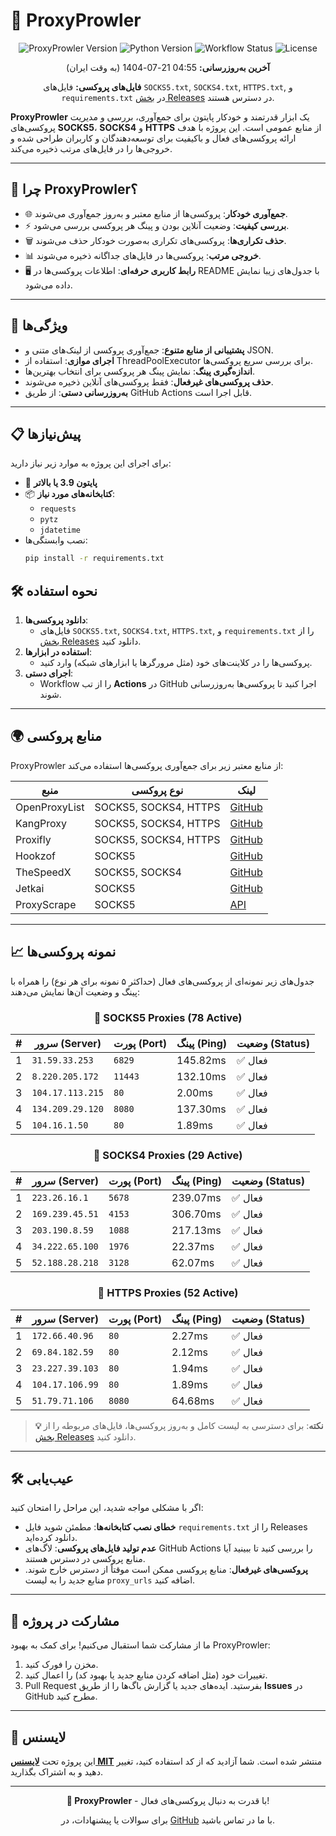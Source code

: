 # 🦁 ProxyProwler

<div align="center">
  <img src="https://img.shields.io/badge/ProxyProwler-v1.0-blueviolet?style=for-the-badge&logo=python" alt="ProxyProwler Version">
  <img src="https://img.shields.io/badge/Python-3.9%2B-blue?style=flat-square&logo=python" alt="Python Version">
  <img src="https://img.shields.io/github/workflow/status/Argh94/ProxyProwler/ProxyProwler?label=Workflow&style=flat-square" alt="Workflow Status">
  <img src="https://img.shields.io/github/license/Argh94/ProxyProwler?label=License&style=flat-square" alt="License">
</div>

<div align="center">
  <p><strong>آخرین به‌روزرسانی:</strong> 04:55 21-07-1404 (به وقت ایران)</p>
  <p><strong>فایل‌های پروکسی:</strong> فایل‌های <code>SOCKS5.txt</code>, <code>SOCKS4.txt</code>, <code>HTTPS.txt</code>, و <code>requirements.txt</code> در <a href="https://github.com/Argh94/ProxyProwler/releases">بخش Releases</a> در دسترس هستند.</p>
</div>

**ProxyProwler** یک ابزار قدرتمند و خودکار پایتون برای جمع‌آوری، بررسی و مدیریت پروکسی‌های **SOCKS5**، **SOCKS4** و **HTTPS** از منابع عمومی است. این پروژه با هدف ارائه پروکسی‌های فعال و باکیفیت برای توسعه‌دهندگان و کاربران طراحی شده و خروجی‌ها را در فایل‌های مرتب ذخیره می‌کند.

---

## 🎯 چرا ProxyProwler؟
- 🌐 **جمع‌آوری خودکار**: پروکسی‌ها از منابع معتبر و به‌روز جمع‌آوری می‌شوند.
- ⚡ **بررسی کیفیت**: وضعیت آنلاین بودن و پینگ هر پروکسی بررسی می‌شود.
- 🗑 **حذف تکراری‌ها**: پروکسی‌های تکراری به‌صورت خودکار حذف می‌شوند.
- 📊 **خروجی مرتب**: پروکسی‌ها در فایل‌های جداگانه ذخیره می‌شوند.
- 🖥 **رابط کاربری حرفه‌ای**: اطلاعات پروکسی‌ها در README با جدول‌های زیبا نمایش داده می‌شود.

---

## 🚀 ویژگی‌ها
- **پشتیبانی از منابع متنوع**: جمع‌آوری پروکسی از لینک‌های متنی و JSON.
- **اجرای موازی**: استفاده از ThreadPoolExecutor برای بررسی سریع پروکسی‌ها.
- **اندازه‌گیری پینگ**: نمایش پینگ هر پروکسی برای انتخاب بهترین‌ها.
- **حذف پروکسی‌های غیرفعال**: فقط پروکسی‌های آنلاین ذخیره می‌شوند.
- **به‌روزرسانی دستی**: از طریق GitHub Actions قابل اجرا است.

---

## 📋 پیش‌نیازها
برای اجرای این پروژه به موارد زیر نیاز دارید:
- 🐍 **پایتون 3.9 یا بالاتر**
- 📦 **کتابخانه‌های مورد نیاز**:
  - `requests`
  - `pytz`
  - `jdatetime`
- نصب وابستگی‌ها:
  ```bash
  pip install -r requirements.txt

## 🛠 نحوه استفاده
1. **دانلود پروکسی‌ها**:
   - فایل‌های <code>SOCKS5.txt</code>, <code>SOCKS4.txt</code>, <code>HTTPS.txt</code>, و <code>requirements.txt</code> را از <a href="https://github.com/model7855/ProxyProwler/releases">بخش Releases</a> دانلود کنید.
2. **استفاده در ابزارها**:
   - پروکسی‌ها را در کلاینت‌های خود (مثل مرورگرها یا ابزارهای شبکه) وارد کنید.
3. **اجرای دستی**:
   - Workflow را از تب <strong>Actions</strong> در GitHub اجرا کنید تا پروکسی‌ها به‌روزرسانی شوند.

---

## 🌍 منابع پروکسی
ProxyProwler از منابع معتبر زیر برای جمع‌آوری پروکسی‌ها استفاده می‌کند:

<div align="center">

| منبع | نوع پروکسی | لینک |
|------|-------------|------|
| OpenProxyList | SOCKS5, SOCKS4, HTTPS | [GitHub](https://github.com/roosterkid/openproxylist) |
| KangProxy | SOCKS5, SOCKS4, HTTPS | [GitHub](https://github.com/officialputuid/KangProxy) |
| Proxifly | SOCKS5, SOCKS4, HTTPS | [GitHub](https://github.com/proxifly/free-proxy-list) |
| Hookzof | SOCKS5 | [GitHub](https://github.com/hookzof/socks5_list) |
| TheSpeedX | SOCKS5, SOCKS4 | [GitHub](https://github.com/TheSpeedX/SOCKS-List) |
| Jetkai | SOCKS5 | [GitHub](https://github.com/jetkai/proxy-list) |
| ProxyScrape | SOCKS5 | [API](https://api.proxyscrape.com) |

</div>

---

## 📈 نمونه پروکسی‌ها
جدول‌های زیر نمونه‌ای از پروکسی‌های فعال (حداکثر ۵ نمونه برای هر نوع) را همراه با پینگ و وضعیت آن‌ها نمایش می‌دهند:


<div align="center">

### 🔗 SOCKS5 Proxies (78 Active)

| # | سرور (Server) | پورت (Port) | پینگ (Ping) | وضعیت (Status) |
|---|---------------|-------------|-------------|----------------|
| 1 | `31.59.33.253` | `6829` | 145.82ms | ✅ فعال |
| 2 | `8.220.205.172` | `11443` | 132.10ms | ✅ فعال |
| 3 | `104.17.113.215` | `80` | 2.00ms | ✅ فعال |
| 4 | `134.209.29.120` | `8080` | 137.30ms | ✅ فعال |
| 5 | `104.16.1.50` | `80` | 1.89ms | ✅ فعال |

</div>

<div align="center">

### 🔗 SOCKS4 Proxies (29 Active)

| # | سرور (Server) | پورت (Port) | پینگ (Ping) | وضعیت (Status) |
|---|---------------|-------------|-------------|----------------|
| 1 | `223.26.16.1` | `5678` | 239.07ms | ✅ فعال |
| 2 | `169.239.45.51` | `4153` | 306.70ms | ✅ فعال |
| 3 | `203.190.8.59` | `1088` | 217.13ms | ✅ فعال |
| 4 | `34.222.65.100` | `1976` | 22.37ms | ✅ فعال |
| 5 | `52.188.28.218` | `3128` | 62.07ms | ✅ فعال |

</div>

<div align="center">

### 🔗 HTTPS Proxies (52 Active)

| # | سرور (Server) | پورت (Port) | پینگ (Ping) | وضعیت (Status) |
|---|---------------|-------------|-------------|----------------|
| 1 | `172.66.40.96` | `80` | 2.27ms | ✅ فعال |
| 2 | `69.84.182.59` | `80` | 2.12ms | ✅ فعال |
| 3 | `23.227.39.103` | `80` | 1.94ms | ✅ فعال |
| 4 | `104.17.106.99` | `80` | 1.89ms | ✅ فعال |
| 5 | `51.79.71.106` | `8080` | 64.68ms | ✅ فعال |

</div>


> **💡 نکته**: برای دسترسی به لیست کامل و به‌روز پروکسی‌ها، فایل‌های مربوطه را از <a href="https://github.com/Argh94/ProxyProwler/releases">بخش Releases</a> دانلود کنید.

---

## 🛠 عیب‌یابی
اگر با مشکلی مواجه شدید، این مراحل را امتحان کنید:
- **خطای نصب کتابخانه‌ها**: مطمئن شوید فایل `requirements.txt` را از Releases دانلود کرده‌اید.
- **عدم تولید فایل‌های پروکسی**: لاگ‌های GitHub Actions را بررسی کنید تا ببینید آیا منابع پروکسی در دسترس هستند.
- **پروکسی‌های غیرفعال**: منابع پروکسی ممکن است موقتاً از دسترس خارج شوند. منابع جدید را به لیست `proxy_urls` اضافه کنید.

---

## 🤝 مشارکت در پروژه
ما از مشارکت شما استقبال می‌کنیم! برای کمک به بهبود ProxyProwler:
1. مخزن را فورک کنید.
2. تغییرات خود (مثل اضافه کردن منابع جدید یا بهبود کد) را اعمال کنید.
3. Pull Request بفرستید.
ایده‌های جدید یا گزارش باگ‌ها را از طریق **Issues** در GitHub مطرح کنید.

---

## 📜 لایسنس
این پروژه تحت **[لایسنس MIT](https://github.com/Argh94/ProxyProwler/blob/main/Files/LISENSE)** منتشر شده است. شما آزادید که از کد استفاده کنید، تغییر دهید و به اشتراک بگذارید.

---

<div align="center">
  <p><strong>🚀 ProxyProwler</strong> - با قدرت به دنبال پروکسی‌های فعال!</p>
  <p>برای سوالات یا پیشنهادات، در <a href="https://github.com/Argh94/ProxyProwler/issues">GitHub</a> با ما در تماس باشید.</p>
</div>

